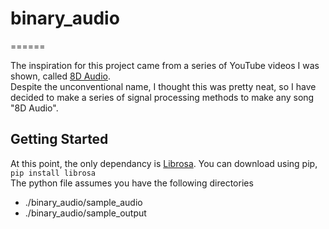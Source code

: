 # binary_audio  
======  

The inspiration for this project came from a series of YouTube videos I was
shown, called [8D Audio](https://www.youtube.com/channel/UCrRpYEytIHGyDgNWO6VbHlQ/videos "Check it out!").  
Despite the unconventional name, I thought this was pretty neat, so I have decided to make a series of signal processing methods to make any song "8D Audio".

## Getting Started  
At this point, the only dependancy is [Librosa](https://librosa.github.io/librosa/index.html). You can download using pip,  
`pip install librosa`  
The python file assumes you have the following directories  
* ./binary_audio/sample_audio
* ./binary_audio/sample_output
